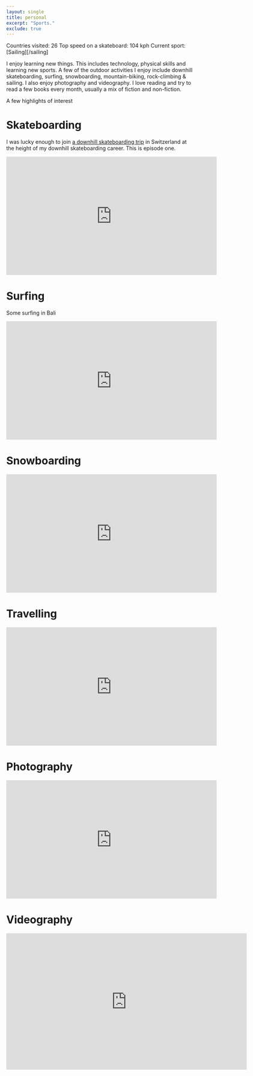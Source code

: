 ```yaml
---
layout: single
title: personal
excerpt: "Sports."
exclude: true
---
```



Countries visited:    26
Top speed on a skateboard:    104 kph
Current sport:    [Sailing][/sailing]

I enjoy learning new things. This includes technology, physical skills and learning new sports. A few of the outdoor activities I enjoy include downhill skateboarding, surfing, snowboarding, mountain-biking, rock-climbing & sailing. I also enjoy photography and videography.
I love reading and try to read a few books every month, usually a mix of fiction and non-fiction.

A few highlights of interest
# Skateboarding
I was lucky enough to join <a href="http://skategreenerpastures.com/matt-arderne/">a downhill skateboarding trip</a> in Switzerland at the height of my downhill skateboarding career. This is episode one.
<iframe width="560" height="315" src="https://www.youtube.com/embed/BTDAhB6kp4M" frameborder="0" allow="autoplay; encrypted-media" allowfullscreen></iframe>

# Surfing
Some surfing in Bali
<iframe width="560" height="315" src="https://www.youtube.com/embed/l7MwKO6trak" frameborder="0" allow="autoplay; encrypted-media" allowfullscreen></iframe>

# Snowboarding 
<iframe width="560" height="315" src="https://youtu.be/QApgQ1pX0po?t=22s" frameborder="0" allow="autoplay; encrypted-media" allowfullscreen></iframe>

# Travelling
<iframe width="560" height="315" src="https://www.youtube.com/embed/QApgQ1pX0po" frameborder="0" allow="autoplay; encrypted-media" allowfullscreen></iframe>

# Photography
<iframe width="560" height="315" src="https://www.youtube.com/embed/QApgQ1pX0po" frameborder="0" allow="autoplay; encrypted-media" allowfullscreen></iframe>

# Videography
<iframe src="https://player.vimeo.com/video/52294962" width="640" height="363" frameborder="0" webkitallowfullscreen mozallowfullscreen allowfullscreen></iframe>
								<p><a href="https://vimeo.com/52294962"></a> </p>

